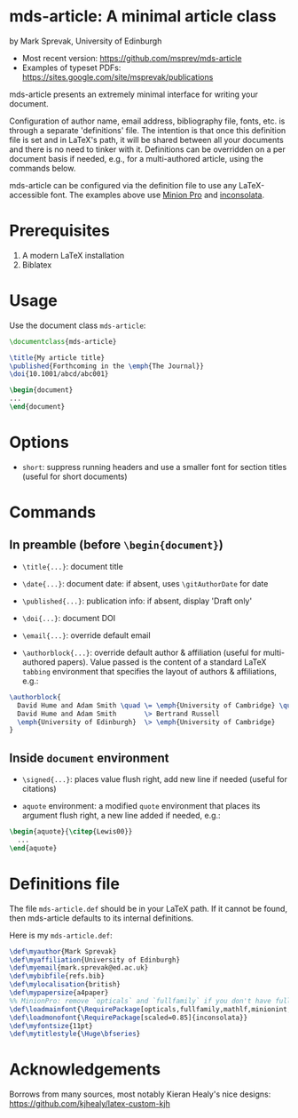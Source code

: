 # mds-article: A minimal article class

by Mark Sprevak, University of Edinburgh  

* Most recent version: <https://github.com/msprev/mds-article>
* Examples of typeset PDFs: <https://sites.google.com/site/msprevak/publications>  

mds-article presents an extremely minimal interface for writing your document.

Configuration of author name, email address, bibliography file, fonts, etc. is through a separate 'definitions' file. The intention is that once this definition file is set and in LaTeX's path, it will be shared between all your documents and there is no need to tinker with it. Definitions can be overridden on a per document basis if needed, e.g., for a multi-authored article, using the commands below.

mds-article can be configured via the definition file to use any LaTeX-accessible font. The examples above use [Minion Pro](<http://goo.gl/lQqMy>) and [inconsolata](<http://www.ctan.org/tex-archive/fonts/inconsolata/>).


# Prerequisites

1. A modern LaTeX installation
2. Biblatex


# Usage

Use the document class `mds-article`:

```latex
\documentclass{mds-article}

\title{My article title}
\published{Forthcoming in the \emph{The Journal}}
\doi{10.1001/abcd/abc001}

\begin{document}
...
\end{document}
```

# Options

* `short`: suppress running headers and use a smaller font for section titles (useful for short documents)


# Commands

## In preamble (before `\begin{document}`)

* `\title{...}`: document title

* `\date{...}`: document date: if absent, uses `\gitAuthorDate` for date

* `\published{...}`: publication info: if absent, display 'Draft only'

* `\doi{...}`: document DOI

* `\email{...}`: override default email

* `\authorblock{...}`: override default author & affiliation (useful for multi-authored papers). Value passed is the content of a standard LaTeX `tabbing` environment that specifies the layout of authors & affiliations, e.g.:

```latex
\authorblock{
  David Hume and Adam Smith \quad \= \emph{University of Cambridge} \quad \= \kill
  David Hume and Adam Smith       \> Bertrand Russell                     \> John Locke \\ 
  \emph{University of Edinburgh}  \> \emph{University of Cambridge}       \> \emph{University of Oxford}
}
```

## Inside `document` environment

* `\signed{...}`: places value flush right, add new line if needed (useful for citations)

* `aquote` environment: a modified `quote` environment that places its argument flush right, a new line added if needed, e.g.:  

```latex
\begin{aquote}{\citep{Lewis00}} 
  ... 
\end{aquote}
```


# Definitions file

The file `mds-article.def` should be in your LaTeX path. If it cannot be found, then mds-article defaults to its internal definitions.

Here is my `mds-article.def`:

```latex
\def\myauthor{Mark Sprevak}
\def\myaffiliation{University of Edinburgh}
\def\myemail{mark.sprevak@ed.ac.uk}
\def\mybibfile{refs.bib}
\def\mylocalisation{british}
\def\mypapersize{a4paper}
%% MinionPro: remove `opticals` and `fullfamily` if you don't have full font
\def\loadmainfont{\RequirePackage[opticals,fullfamily,mathlf,minionint,footnotefigures]{MinionPro}}
\def\loadmonofont{\RequirePackage[scaled=0.85]{inconsolata}}
\def\myfontsize{11pt}
\def\mytitlestyle{\Huge\bfseries}
```


# Acknowledgements

Borrows from many sources, most notably Kieran Healy's nice designs:
<https://github.com/kjhealy/latex-custom-kjh>
